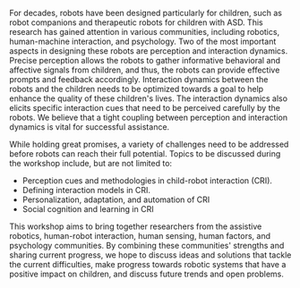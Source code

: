 <p>
For decades, robots have been designed particularly for children, such as robot
companions and therapeutic robots for children with ASD. This research has
gained attention in various communities, including robotics, human-machine
interaction, and psychology. Two of the most important aspects in designing
these robots are perception and interaction dynamics. Precise perception allows
the robots to gather informative behavioral and affective signals from
children, and thus, the robots can provide effective prompts and feedback
accordingly. Interaction dynamics between the robots and the children needs to
be optimized towards a goal to help enhance the quality of these children's
lives. The interaction dynamics also elicits specific interaction cues that
need to be perceived carefully by the robots. We believe that a tight coupling
between perception and interaction dynamics is vital for successful assistance.
</p>

<p>
While holding great promises, a variety of challenges need to be addressed
before robots can reach their full potential. Topics to be discussed during the
workshop include, but are not limited to:
<ul>
<li>Perception cues and methodologies in child-robot interaction (CRI).
<li>Defining interaction models in CRI.
<li>Personalization, adaptation, and automation of CRI
<li>Social cognition and learning in CRI
</ul>
</p>

<p>
This workshop aims to bring together researchers from the assistive robotics,
human-robot interaction, human sensing, human factors, and psychology
communities. By combining these communities' strengths and sharing current
progress, we hope to discuss ideas and solutions that tackle the current
difficulties, make progress towards robotic systems that have a positive impact
on children, and discuss future trends and open problems. 
</p>

